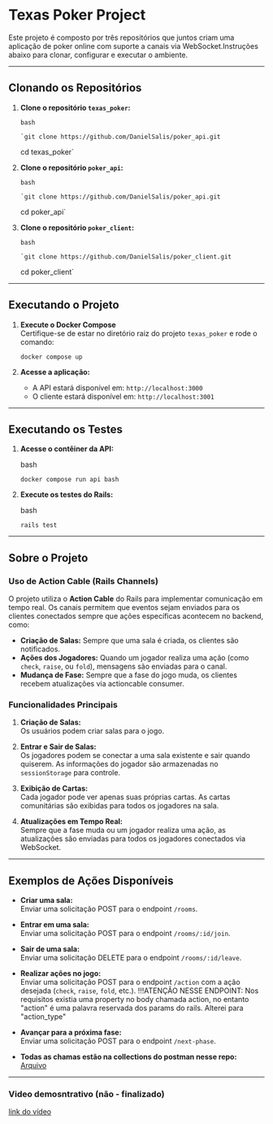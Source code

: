 # Texas Poker Project

Este projeto é composto por três repositórios que juntos criam uma aplicação de poker online com suporte a canais via WebSocket.Instruções abaixo para clonar, configurar e executar o ambiente.

---

## Clonando os Repositórios

1.  **Clone o repositório `texas_poker`:**

        bash

        `git clone https://github.com/DanielSalis/poker_api.git

    cd texas_poker`

2.  **Clone o repositório `poker_api`:**

        bash

        `git clone https://github.com/DanielSalis/poker_api.git

    cd poker_api`

3.  **Clone o repositório `poker_client`:**

        bash

        `git clone https://github.com/DanielSalis/poker_client.git

    cd poker_client`

---

## Executando o Projeto

1.  **Execute o Docker Compose**\
    Certifique-se de estar no diretório raiz do projeto `texas_poker` e rode o comando:

    `docker compose up`

2.  **Acesse a aplicação:**

    - A API estará disponível em: `http://localhost:3000`
    - O cliente estará disponível em: `http://localhost:3001`

---

## Executando os Testes

1.  **Acesse o contêiner da API:**

    bash

    `docker compose run api bash`

2.  **Execute os testes do Rails:**

    bash

    `rails test`

---

## Sobre o Projeto

### Uso de Action Cable (Rails Channels)

O projeto utiliza o **Action Cable** do Rails para implementar comunicação em tempo real. Os canais permitem que eventos sejam enviados para os clientes conectados sempre que ações específicas acontecem no backend, como:

- **Criação de Salas:** Sempre que uma sala é criada, os clientes são notificados.
- **Ações dos Jogadores:** Quando um jogador realiza uma ação (como `check`, `raise`, ou `fold`), mensagens são enviadas para o canal.
- **Mudança de Fase:** Sempre que a fase do jogo muda, os clientes recebem atualizações via actioncable consumer.

### Funcionalidades Principais

1.  **Criação de Salas:**\
    Os usuários podem criar salas para o jogo.

2.  **Entrar e Sair de Salas:**\
    Os jogadores podem se conectar a uma sala existente e sair quando quiserem. As informações do jogador são armazenadas no `sessionStorage` para controle.

3.  **Exibição de Cartas:**\
    Cada jogador pode ver apenas suas próprias cartas. As cartas comunitárias são exibidas para todos os jogadores na sala.

4.  **Atualizações em Tempo Real:**\
    Sempre que a fase muda ou um jogador realiza uma ação, as atualizações são enviadas para todos os jogadores conectados via WebSocket.

---

## Exemplos de Ações Disponíveis

- **Criar uma sala:**\
  Enviar uma solicitação POST para o endpoint `/rooms`.

- **Entrar em uma sala:**\
  Enviar uma solicitação POST para o endpoint `/rooms/:id/join`.

- **Sair de uma sala:**\
  Enviar uma solicitação DELETE para o endpoint `/rooms/:id/leave`.

- **Realizar ações no jogo:**\
  Enviar uma solicitação POST para o endpoint `/action` com a ação desejada (`check`, `raise`, `fold`, etc.).
  !!!ATENÇÃO NESSE ENDPOINT: Nos requisitos existia uma property no body chamada action, no entanto "action" é uma palavra reservada dos params do rails. Alterei para "action_type"

- **Avançar para a próxima fase:**\
  Enviar uma solicitação POST para o endpoint `/next-phase`.

- **Todas as chamas estão na collections do postman nesse repo:**\
  [Arquivo](/texas-poker.postman_collection.json)

---

### Video demosntrativo (não - finalizado)

[link do vídeo](https://www.youtube.com/watch?v=GGe7QpPBFZ4)
